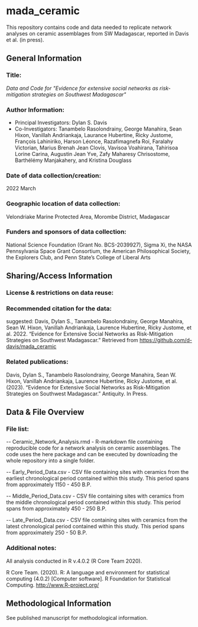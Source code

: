 # mada_ceramic
This repository contains code and data needed to replicate network analyses on ceramic assemblages from SW Madagascar, reported in Davis et al. (in press).

General Information
------------------

### Title:

*Data and Code for "Evidence for extensive social networks as risk-mitigation strategies on Southwest Madagascar"*

### Author Information:

- Principal Investigators: Dylan S. Davis
- Co-Investigators:  Tanambelo Rasolondrainy, George Manahira, Sean Hixon, Vanillah Andriankaja, Laurance Hubertine, Ricky Justome, François Lahiniriko, Harson Léonce, Razafimagnefa Roi, Faralahy Victorian, Marius Brenah Jean Clovis, Vavisoa Voahirana, Tahirisoa Lorine Carina, Augustin Jean Yve, Zafy Maharesy Chrisostome, Barthélémy Manjakahery, and Kristina Douglass

### Date of data collection/creation:

2022 March

### Geographic location of data collection:

Velondriake Marine Protected Area, Morombe District, Madagascar

### Funders and sponsors of data collection:

National Science Foundation (Grant No. BCS-2039927), Sigma Xi, the NASA Pennsylvania Space Grant Consortium, the American Philosophical Society, the Explorers Club, and Penn State’s College of Liberal Arts

Sharing/Access Information
--------------------------

### License & restrictions on data reuse:
<!-- Creative Commons Attribution 4.0 International (CC BY 4.0)  -->

### Recommended citation for the data:
suggested: Davis, Dylan S., Tanambelo Rasolondrainy, George Manahira, Sean W. Hixon, Vanillah Andriankaja, Laurence Hubertine, Ricky Justome, et al. 2022. “Evidence for Extensive Social Networks as Risk-Mitigation Strategies on Southwest Madagascar.” Retrieved from https://github.com/d-davis/mada_ceramic


### Related publications:
Davis, Dylan S., Tanambelo Rasolondrainy, George Manahira, Sean W. Hixon, Vanillah Andriankaja, Laurence Hubertine, Ricky Justome, et al. (2023). “Evidence for Extensive Social Networks as Risk-Mitigation Strategies on Southwest Madagascar.” Antiquity. In Press.


Data & File Overview
--------------------

### File list:
-- Ceramic_Network_Analysis.rmd - R-markdown file containing reproducible code for a network analysis on ceramic assemblages. The code uses the here package and can be executed by downloading the whole repository into a single folder.

-- Early_Period_Data.csv - CSV file containing sites with ceramics from the earliest chronological period contained within this study. This period spans from approximately 1150 - 450 B.P.

-- Middle_Period_Data.csv - CSV file containing sites with ceramics from the middle chronological period contained within this study. This period spans from approximately 450 - 250 B.P.

-- Late_Period_Data.csv - CSV file containing sites with ceramics from the latest chronological period contained within this study. This period spans from approximately 250 - 50 B.P.

### Additional notes:

All analysis conducted in R v.4.0.2 (R Core Team 2020).

R Core Team. (2020). R: A language and environment for statistical computing (4.0.2) [Computer software]. R Foundation for Statistical Computing. http://www.R-project.org/



Methodological Information
--------------------------

See published manuscript for methodological information.

